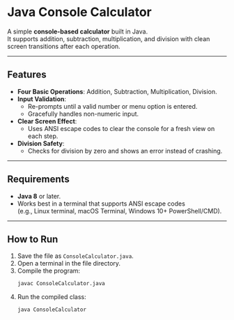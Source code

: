 # Java Console Calculator

A simple **console-based calculator** built in Java.  
It supports addition, subtraction, multiplication, and division with clean screen transitions after each operation.

---

## Features
- **Four Basic Operations**: Addition, Subtraction, Multiplication, Division.
- **Input Validation**:
  - Re-prompts until a valid number or menu option is entered.
  - Gracefully handles non-numeric input.
- **Clear Screen Effect**:
  - Uses ANSI escape codes to clear the console for a fresh view on each step.
- **Division Safety**:
  - Checks for division by zero and shows an error instead of crashing.

---

## Requirements
- **Java 8** or later.
- Works best in a terminal that supports ANSI escape codes  
  (e.g., Linux terminal, macOS Terminal, Windows 10+ PowerShell/CMD).

---

## How to Run
1. Save the file as `ConsoleCalculator.java`.
2. Open a terminal in the file directory.
3. Compile the program:
   ```bash
   javac ConsoleCalculator.java
4. Run the compiled class:
   ```bash
   java ConsoleCalculator
